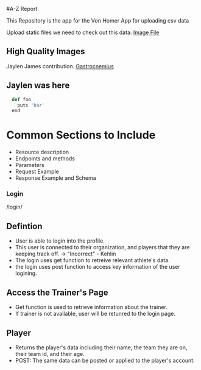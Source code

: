 #A-Z Report  

This Repository is the app for the Von Homer App for uploading csv data


Upload static files we need to check out this data: 
[Image File]('https://www.caktusgroup.com/blog/2014/11/10/Using-Amazon-S3-to-store-your-Django-sites-static-and-media-files/')

## High Quality Images
Jaylen James contribution.
[Gastrocnemius]('https://www.docpods.com/Default.aspx?PageID=2526802&A=SearchResult&SearchID=9786305&ObjectID=2526802&ObjectType=1')

## Jaylen was here

```python
  def foo
    puts 'bar'
  end
```
# Common Sections to Include
- Resource description
- Endpoints and methods
- Parameters
- Request Example
- Response Example and Schema


### Login 
/login/

## Defintion 
- User is able to login into the profile.
- This user is connected to their organization, and players that they are keeping track off. -> "Incorrect" - Kehlin
- The login uses get function to retreive relevant athlete's data.
- the login uses post function to access key information of the user logining.

## Access the Trainer's Page
- Get function is used to retrieve information about the trainer.
- If trainer is not available, user will be retunred to the login page.


## Player
- Returns the player's data including their name, the team they are on, their team id, and their age.
- POST: The same data can be posted or applied to the player's account.





